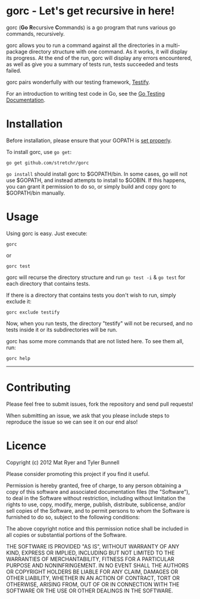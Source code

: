 gorc - Let's get recursive in here!
===================================

gorc (**Go** **R**ecursive **C**ommands) is a go program that runs various go commands, recursively.

gorc allows you to run a command against all the directories in a multi-package directory structure with one command. As it works, it will display its progress. At the end of the run, gorc will display any errors encountered, as well as give you a summary of tests run, tests succeeded and tests failed.

gorc pairs wonderfully with our testing framework, [Testify](http://github.com/stretchr/testify).

For an introduction to writing test code in Go, see the [Go Testing Documentation](http://golang.org/doc/code.html#Testing).

Installation
============

Before installation, please ensure that your GOPATH is [set properly](http://golang.org/doc/code.html#tmp_2).

To install gorc, use `go get`:

    go get github.com/stretchr/gorc

`go install` should install gorc to $GOPATH/bin. In some cases, go will not use $GOPATH, and instead attempts to install to $GOBIN. If this happens, you can grant it permission to do so, or simply build and copy gorc to $GOPATH/bin manually.


Usage
=====

Using gorc is easy. Just execute:

	gorc
or

	gorc test

gorc will recurse the directory structure and run `go test -i` & `go test` for each directory that contains tests.

If there is a directory that contains tests you don't wish to run, simply exclude it:

	gorc exclude testify

Now, when you run tests, the directory "testify" will not be recursed, and no tests inside it or its subdirectories will be run.

gorc has some more commands that are not listed here. To see them all, run:

	gorc help


------

Contributing
============

Please feel free to submit issues, fork the repository and send pull requests!

When submitting an issue, we ask that you please include steps to reproduce the issue so we can see it on our end also!


Licence
=======
Copyright (c) 2012 Mat Ryer and Tyler Bunnell

Please consider promoting this project if you find it useful.

Permission is hereby granted, free of charge, to any person obtaining a copy of this software and associated documentation files (the "Software"), to deal in the Software without restriction, including without limitation the rights to use, copy, modify, merge, publish, distribute, sublicense, and/or sell copies of the Software, and to permit persons to whom the Software is furnished to do so, subject to the following conditions:

The above copyright notice and this permission notice shall be included in all copies or substantial portions of the Software.

THE SOFTWARE IS PROVIDED "AS IS", WITHOUT WARRANTY OF ANY KIND, EXPRESS OR IMPLIED, INCLUDING BUT NOT LIMITED TO THE WARRANTIES OF MERCHANTABILITY, FITNESS FOR A PARTICULAR PURPOSE AND NONINFRINGEMENT. IN NO EVENT SHALL THE AUTHORS OR COPYRIGHT HOLDERS BE LIABLE FOR ANY CLAIM, DAMAGES OR OTHER LIABILITY, WHETHER IN AN ACTION OF CONTRACT, TORT OR OTHERWISE, ARISING FROM, OUT OF OR IN CONNECTION WITH THE SOFTWARE OR THE USE OR OTHER DEALINGS IN THE SOFTWARE.
